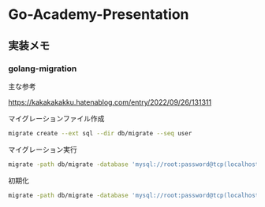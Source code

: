 # Go-Academy-Presentation

## 実装メモ

### golang-migration

主な参考

https://kakakakakku.hatenablog.com/entry/2022/09/26/131311

マイグレーションファイル作成
```sh
migrate create --ext sql --dir db/migrate --seq user
```

マイグレーション実行
```sh
migrate -path db/migrate -database 'mysql://root:password@tcp(localhost:3306)/academy15' up
```

初期化
```sh
migrate -path db/migrate -database 'mysql://root:password@tcp(localhost:3306)/academy15' drop
```